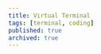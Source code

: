 ```yaml
---
title: Virtual Terminal
tags: [terminal, coding]
published: true
archived: true
---
```

<script type="module" src="/assets/js/virt-term.mjs"/>